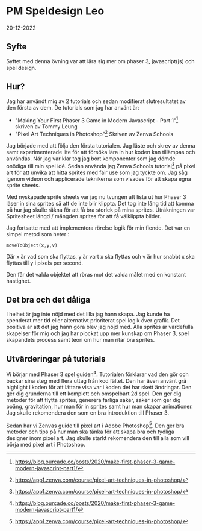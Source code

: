 # PM Speldesign Leo
20-12-2022

## Syfte
Syftet med denna övning var att lära sig mer om phaser 3, javascript(js) och spel design. 

## Hur?
Jag har användt mig av 2 tutorials och sedan modifierat slutresultatet av den första av dem.
De tutorials som jag har använt är:
-   "Making Your First Phaser 3 Game in Modern Javascript - Part 1"[^1] skriven av Tommy Leung
-   "Pixel Art Techniques in Photoshop"[^2] Skriven av Zenva Schools

Jag började med att följa den första tutorialen. Jag läste och skrev av denna samt experimenterade lite för att försöka lära in hur koden kan tillämpas och användas. När jag var klar tog jag bort komponenter som jag dömde onödiga till min spel idé. Sedan använda jag Zenva Schools tutorial[^2] på pixel art för att unvika att hitta sprites med fair use som jag tyckte om. Jag såg igenom videon och applicerade teknikerna som visades för att skapa egna sprite sheets.

Med nyskapade sprite sheets var jag nu tvungen att lista ut hur Phaser 3 läser in sina sprites så att de inte blir klippta. Det tog inte lång tid att komma på hur jag skulle räkna för att få bra storlek på mina sprites. Uträkningen var Spritesheet längd / mängden sprites för att få välklippta bilder.

Jag fortsatte med att implementera rörelse logik för min fiende. Det var en simpel metod som heter :
```
moveToObject(x,y,v)
```
Där x är vad som ska flyttas, y är vart x ska flyttas och v är hur snabbt x ska flyttas till y i pixels per second.

Den får det valda objektet att röras mot det valda målet med en konstant hastighet.

## Det bra och det dåliga
I helhet är jag inte nöjd med det lilla jag hann skapa. Jag kunde ha spenderat mer tid eller alternativt prioriterat spel logik över grafik.
Det positiva är att det jag hann göra blev jag nöjd med. Alla sprites är värdefulla skapelser för mig och jag har plockat upp mer kunskap om Phaser 3, spel skapandets process samt teori om hur man ritar bra sprites.

## Utvärderingar på tutorials
Vi börjar med Phaser 3 spel guiden[^3]. Tutorialen förklarar vad den gör och backar sina steg med flera uttag från kod fältet. Den har även använt grå highlight i koden för att lättare visa var i koden det har skett ändringar. Den ger dig grunderna till ett komplett och omspelbart 2d spel. Den ger dig metoder för att flytta sprites, generera farliga saker, saker som ger dig poäng, gravitation, hur man för in sprites samt hur man skapar animationer. Jag skulle rekomendera den som en bra introduktion till Phaser 3.

Sedan har vi Zenvas guide till pixel art i Adobe Photoshop[^4]. Den ger bra metoder och tips på hur man ska tänka för att skapa bra och tydliga designer inom pixel art. Jag skulle starkt rekomendera den till alla som vill börja med pixel art i Photoshop.


[^1]: https://blog.ourcade.co/posts/2020/make-first-phaser-3-game-modern-javascript-part1/
[^2]: https://app1.zenva.com/course/pixel-art-techniques-in-photoshop/
[^3]: https://blog.ourcade.co/posts/2020/make-first-phaser-3-game-modern-javascript-part1/
[^4]: https://app1.zenva.com/course/pixel-art-techniques-in-photoshop/